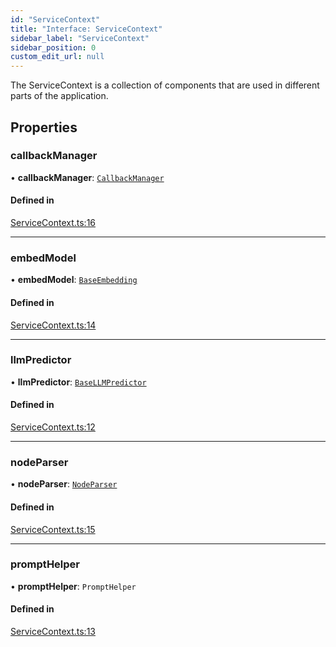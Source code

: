 ```yaml
---
id: "ServiceContext"
title: "Interface: ServiceContext"
sidebar_label: "ServiceContext"
sidebar_position: 0
custom_edit_url: null
---
```


The ServiceContext is a collection of components that are used in different parts of the application.

## Properties

### callbackManager

• **callbackManager**: [`CallbackManager`](../classes/CallbackManager.md)

#### Defined in

[ServiceContext.ts:16](https://github.com/run-llama/LlamaIndexTS/blob/e108757/packages/core/src/ServiceContext.ts#L16)

___

### embedModel

• **embedModel**: [`BaseEmbedding`](../classes/BaseEmbedding.md)

#### Defined in

[ServiceContext.ts:14](https://github.com/run-llama/LlamaIndexTS/blob/e108757/packages/core/src/ServiceContext.ts#L14)

___

### llmPredictor

• **llmPredictor**: [`BaseLLMPredictor`](BaseLLMPredictor.md)

#### Defined in

[ServiceContext.ts:12](https://github.com/run-llama/LlamaIndexTS/blob/e108757/packages/core/src/ServiceContext.ts#L12)

___

### nodeParser

• **nodeParser**: [`NodeParser`](NodeParser.md)

#### Defined in

[ServiceContext.ts:15](https://github.com/run-llama/LlamaIndexTS/blob/e108757/packages/core/src/ServiceContext.ts#L15)

___

### promptHelper

• **promptHelper**: `PromptHelper`

#### Defined in

[ServiceContext.ts:13](https://github.com/run-llama/LlamaIndexTS/blob/e108757/packages/core/src/ServiceContext.ts#L13)
